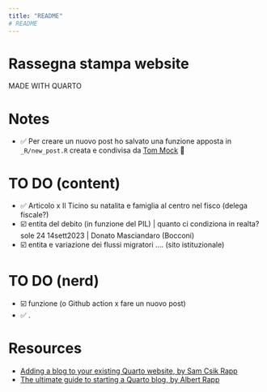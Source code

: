 ```yaml
---
title: "README"
# README
---
```


# Rassegna stampa website

MADE WITH QUARTO

# Notes

+ ✅ Per creare un nuovo post ho salvato una funzione apposta in `_R/new_post.R` creata  e condivisa da [Tom Mock](https://themockup.blog/posts/2022-11-08-use-r-to-generate-a-quarto-blogpost/) 🙌

# TO DO (content)

+ ✅  Articolo x  Il Ticino su natalita e famiglia al centro nel fisco (delega fiscale?) 
+ ☑️  entita del debito (in funzione del PIL) | quanto ci condiziona in realta?  sole 24 14sett2023 | Donato Masciandaro (Bocconi)
+ ☑️ entita e variazione dei flussi migratori .... (sito istituzionale)  


# TO DO (nerd)
+ ☑️ funzione (o Github action x fare un nuovo post)
+ ✅ . 


# Resources
+ [Adding a blog to your existing Quarto website, by Sam Csik Rapp](https://samanthacsik.github.io/posts/2022-10-24-quarto-blogs/)
+ [The ultimate guide to starting a Quarto blog, by Albert Rapp](https://albert-rapp.de/posts/13_quarto_blog_writing_guide/13_quarto_blog_writing_guide.html)
